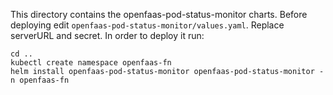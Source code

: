 This directory contains the openfaas-pod-status-monitor charts.
Before deploying edit `openfaas-pod-status-monitor/values.yaml`. Replace serverURL and secret. 
In order to deploy it run:

```
cd ..
kubectl create namespace openfaas-fn
helm install openfaas-pod-status-monitor openfaas-pod-status-monitor -n openfaas-fn
```
